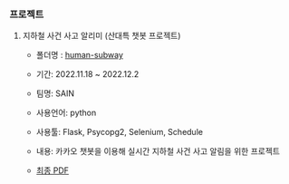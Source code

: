### 프로젝트
1. 지하철 사건 사고 알리미 (산대특 챗봇 프로젝트)
    - 폴더명 : [human-subway](https://github.com/gdr1112/project/tree/main/human-cak-db-han)
    
    - 기간: 2022.11.18 ~ 2022.12.2
    - 팀명: SAIN
    - 사용언어: python
    - 사용툴: Flask, Psycopg2, Selenium, Schedule
    - 내용: 카카오 챗봇을 이용해 실시간 지하철 사건 사고 알림을 위한 프로젝트
    - [최종 PDF](https://github.com/gdr1112/project/tree/main/human-cak-db-han)